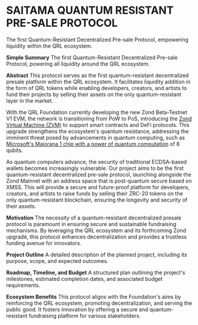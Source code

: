 # SAITAMA QUANTUM RESISTANT PRE-SALE PROTOCOL
The first Quantum-Resistant Decentralized Pre-sale Protocol, empowering liquidity within the QRL ecosystem.

**Simple Summary**
The first Quantum-Resistant Decentralized Pre-sale Protocol, powering all liquidity around the QRL ecosystem.

**Abstract**
This protocol serves as the first quantum-resistant decentralized presale platform within the QRL ecosystem. It facilitates liquidity addition in the form of QRL tokens while enabling developers, creators, and artists to fund their projects by selling their assets on the only quantum-resistant layer in the market.

With the QRL Foundation currently developing the new Zond Beta-Testnet V1 EVM, the network is transitioning from PoW to PoS, introducing the [Zond Virtual Machine (ZVM)](https://test-zond.theqrl.org/) to support smart contracts and DeFi protocols. This upgrade strengthens the ecosystem's quantum resistance, addressing the imminent threat posed by advancements in quantum computing, such as [Microsoft's Majorana 1 chip with a power of quantum computation](https://news.microsoft.com/source/features/innovation/microsofts-majorana-1-chip-carves-new-path-for-quantum-computing/) of 8 qubits.

As quantum computers advance, the security of traditional ECDSA-based wallets becomes increasingly vulnerable. Our project aims to be the first quantum-resistant decentralized pre-sale protocol, launching alongside the Zond Mainnet with an address space that is post-quantum secure based on XMSS. This will provide a secure and future-proof platform for developers, creators, and artists to raise funds by selling their ZRC-20 tokens on the only quantum-resistant blockchain, ensuring the longevity and security of their assets.

**Motivation**
The necessity of a quantum-resistant decentralized presale protocol is paramount in ensuring secure and sustainable fundraising mechanisms. By leveraging the QRL ecosystem and its forthcoming Zond upgrade, this protocol enhances decentralization and provides a trustless funding avenue for innovators.

**Project Outline**
A detailed description of the planned project, including its purpose, scope, and expected outcomes.

**Roadmap, Timeline, and Budget**
A structured plan outlining the project's milestones, estimated completion dates, and associated budget requirements.

**Ecosystem Benefits**
This protocol aligns with the Foundation's aims by reinforcing the QRL ecosystem, promoting decentralization, and serving the public good. It fosters innovation by offering a secure and quantum-resistant fundraising platform for various stakeholders.




